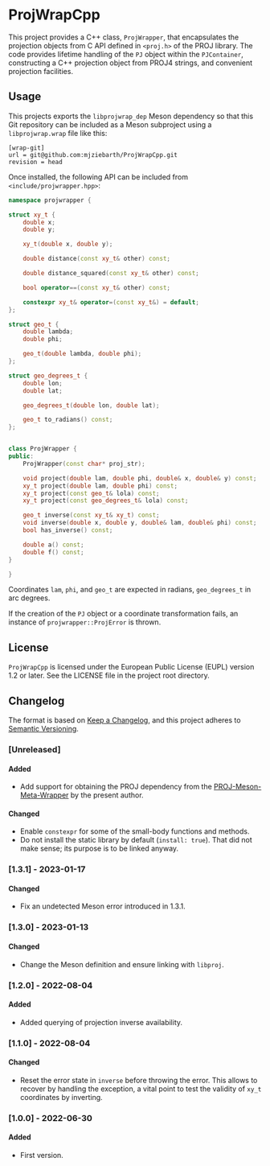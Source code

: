 # ProjWrapCpp
This project provides a C++ class, `ProjWrapper`, that encapsulates the projection
objects from C API defined in `<proj.h>` of the PROJ library. The code provides
lifetime handling of the `PJ` object within the `PJContainer`, constructing a
C++ projection object from PROJ4 strings, and convenient projection facilities.

## Usage
This projects exports the `libprojwrap_dep` Meson dependency so that this
Git repository can be included as a Meson subproject using a `libprojwrap.wrap`
file like this:
```
[wrap-git]
url = git@github.com:mjziebarth/ProjWrapCpp.git
revision = head
```
Once installed, the following API can be included from `<include/projwrapper.hpp>`:
```cpp
namespace projwrapper {

struct xy_t {
    double x;
    double y;

    xy_t(double x, double y);

    double distance(const xy_t& other) const;

    double distance_squared(const xy_t& other) const;

    bool operator==(const xy_t& other) const;

    constexpr xy_t& operator=(const xy_t&) = default;
};

struct geo_t {
    double lambda;
    double phi;

    geo_t(double lambda, double phi);
};

struct geo_degrees_t {
    double lon;
    double lat;

    geo_degrees_t(double lon, double lat);

    geo_t to_radians() const;
};


class ProjWrapper {
public:
    ProjWrapper(const char* proj_str);

    void project(double lam, double phi, double& x, double& y) const;
    xy_t project(double lam, double phi) const;
    xy_t project(const geo_t& lola) const;
    xy_t project(const geo_degrees_t& lola) const;

    geo_t inverse(const xy_t& xy_t) const;
    void inverse(double x, double y, double& lam, double& phi) const;
    bool has_inverse() const;

    double a() const;
    double f() const;
}

}
```
Coordinates `lam`, `phi`, and `geo_t` are expected in radians, `geo_degrees_t` in arc degrees.

If the creation of the `PJ` object or a coordinate transformation fails, an instance of `projwrapper::ProjError` is thrown.

## License
`ProjWrapCpp` is licensed under the European Public License (EUPL) version 1.2 or later. See the LICENSE file in the project root directory.

## Changelog
The format is based on [Keep a Changelog](https://keepachangelog.com/en/1.0.0/),
and this project adheres to [Semantic Versioning](https://semver.org/spec/v2.0.0.html).

### [Unreleased]
#### Added
- Add support for obtaining the PROJ dependency from the
  [PROJ-Meson-Meta-Wrapper](https://codeberg.org/mjziebarth/PROJ-Meson-Meta-Wrapper)
  by the present author.

#### Changed
- Enable `constexpr` for some of the small-body functions and methods.
- Do not install the static library by default (`install: true`). That did not make sense; its purpose is to be linked anyway.

### [1.3.1] - 2023-01-17
#### Changed
- Fix an undetected Meson error introduced in 1.3.1.

### [1.3.0] - 2023-01-13
#### Changed
- Change the Meson definition and ensure linking with `libproj`.

### [1.2.0] - 2022-08-04
#### Added
- Added querying of projection inverse availability.

### [1.1.0] - 2022-08-04
#### Changed
- Reset the error state in `inverse` before throwing the error. This allows to
  recover by handling the exception, a vital point to test the validity of
  `xy_t` coordinates by inverting.

### [1.0.0] - 2022-06-30
#### Added
- First version.
